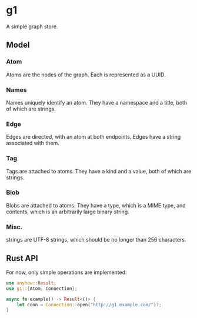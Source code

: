 g1
==

A simple graph store.

Model
-----

### Atom

Atoms are the nodes of the graph. Each is represented as a UUID.

### Names

Names uniquely identify an atom. They have a namespace and a title, both of which are strings.

### Edge

Edges are directed, with an atom at both endpoints. Edges have a string associated with them.

### Tag

Tags are attached to atoms. They have a kind and a value, both of which are strings.

### Blob

Blobs are attached to atoms. They have a type, which is a MIME type, and contents, which is an arbitrarily large binary string.

### Misc.

strings are UTF-8 strings, which should be no longer than 256 characters.

Rust API
--------

For now, only simple operations are implemented:

```rust
use anyhow::Result;
use g1::{Atom, Connection};

async fn example() -> Result<()> {
	let conn = Connection::open("http://g1.example.com/")?;
}
```

